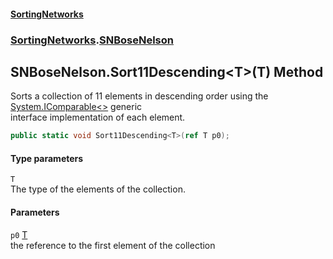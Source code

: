 #### [SortingNetworks](./index.md 'index')
### [SortingNetworks](./SortingNetworks.md 'SortingNetworks').[SNBoseNelson](./SortingNetworks-SNBoseNelson.md 'SortingNetworks.SNBoseNelson')
## SNBoseNelson.Sort11Descending&lt;T&gt;(T) Method
Sorts a collection of 11 elements in descending order using the [System.IComparable&lt;&gt;](https://docs.microsoft.com/en-us/dotnet/api/System.IComparable-1 'System.IComparable`1') generic  
interface implementation of each element.  
```csharp
public static void Sort11Descending<T>(ref T p0);
```
#### Type parameters
<a name='SortingNetworks-SNBoseNelson-Sort11Descending-T-(T)-T'></a>
`T`  
The type of the elements of the collection.  
  
#### Parameters
<a name='SortingNetworks-SNBoseNelson-Sort11Descending-T-(T)-p0'></a>
`p0` [T](#SortingNetworks-SNBoseNelson-Sort11Descending-T-(T)-T 'SortingNetworks.SNBoseNelson.Sort11Descending&lt;T&gt;(T).T')  
the reference to the first element of the collection  
  
